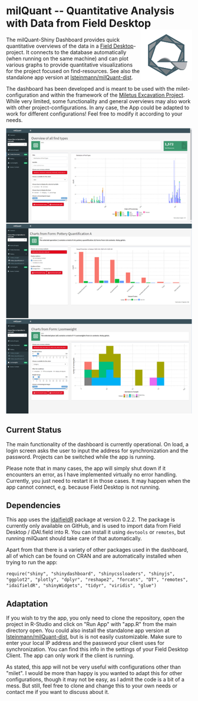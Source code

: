 # milQuant -- Quantitative Analysis with Data from Field Desktop <a href='https://www.miletgrabung.uni-hamburg.de/'><img src='www/quant-icon.png' align="right" height="139" /></a>


The milQuant-Shiny Dashboard provides quick quantitative overviews of the data in a [Field Desktop](https://github.com/dainst/idai-field)-project. It connects to the database automatically (when running on the same machine) and can plot various graphs to provide quantitative visualizations for the project focused on find-resources. See also the standalone app version at [lsteinmann/milQuant-dist](https://github.com/lsteinmann/milQuant-dist).

The dashboard has been developed and is meant to be used with the milet-configuration and within the framework of the [Miletus Excavation Project](https://www.miletgrabung.uni-hamburg.de/). While very limited, some functionality and general overviews may also work with other project-configurations. In any case, the App could be adapted to work for different configurations! Feel free to modify it according to your needs. 

![Screenshot from the Dashboard: Finds](readme/03_Finds.png "Screenshot from the Dashboard: Finds")
![Screenshot from the Dashboard: Pottery Quantification A](readme/05_Pottery_Quant_A.png "Screenshot from the Dashboard: Pottery Quantification A")
![Screenshot from the Dashboard: Loomweights](readme/07_Loomweights.png "Screenshot from the Dashboard: Loomweights")

## Current Status

The main functionality of the dashboard is currently operational. On load, a login screen asks the user to input the address for synchronization and the password. Projects can be switched while the app is running. 

Please note that in many cases, the app will simply shut down if it encounters an error, as I have implemented virtually no error handling. Currently, you just need to restart it in those cases. It may happen when the app cannot connect, e.g. because Field Desktop is not running. 

## Dependencies

This app uses the [idaifieldR](https://github.com/lsteinmann/idaifieldR) package at version 0.2.2. The package is currently only available on GitHub, and is used to import data from Field Desktop / iDAI.field into R. You can install it using `devtools` or `remotes`, but running milQuant should take care of that automatically.

Apart from that there is a variety of other packages used in the dashboard, all of which can be found on CRAN and are automatically installed when trying to run the app: 
```
require("shiny", "shinydashboard", "shinycssloaders", "shinyjs", "ggplot2", "plotly", "dplyr", "reshape2", "forcats", "DT", "remotes", "idaifieldR", "shinyWidgets", "tidyr", "viridis", "glue")
```

## Adaptation

If you wish to try the app, you only need to clone the repository, open the project in R-Studio and click on "Run App" with "app.R" from the main directory open. You could also install the standalone app version at [lsteinmann/milQuant-dist](https://github.com/lsteinmann/milQuant-dist), but is is not easily customizable. Make sure to enter your local IP address and the password your client uses for synchronization. You can find this info in the settings of your Field Desktop Client. The app can only work if the client is running. 

As stated, this app will not be very useful with configurations other than "milet". I would be more than happy is you wanted to adapt this for other configurations, though it may not be easy, as I admit the code is a bit of a mess. But still, feel free to clone and change this to your own needs or contact me if you want to discuss about it.
